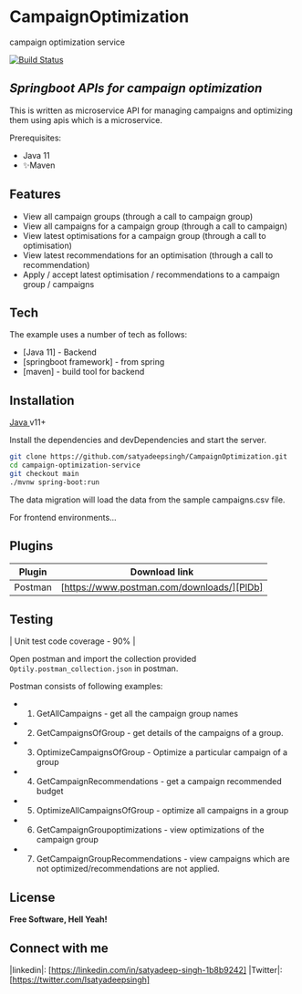 # CampaignOptimization

campaign optimization service

[![Build Status](https://travis-ci.org/joemccann/dillinger.svg?branch=master)](https://github.com/satyadeepsingh/CampaignOptimization)

## _Springboot APIs for campaign optimization_

This is written as microservice API for managing campaigns and optimizing them using apis which is a microservice.

Prerequisites:

- Java 11
- ✨Maven

## Features

- View all campaign groups (through a call to campaign group)
- View all campaigns for a campaign group (through a call to campaign)
- View latest optimisations for a campaign group (through a call to optimisation)
- View latest recommendations for an optimisation (through a call to recommendation)
- Apply / accept latest optimisation / recommendations to a campaign group / campaigns

## Tech

The example uses a number of tech as follows:

- [Java 11] - Backend
- [springboot framework] - from spring
- [maven] - build tool for backend

## Installation

[Java ](https://www.oracle.com/ae/java/technologies/javase-jdk11-downloads.html) v11+

Install the dependencies and devDependencies and start the server.

```sh 
git clone https://github.com/satyadeepsingh/CampaignOptimization.git
cd campaign-optimization-service
git checkout main
./mvnw spring-boot:run
```

The data migration will load the data from the sample campaigns.csv file.

For frontend environments...

## Plugins

| Plugin | Download link |
| ------ | ------ |
| Postman | [https://www.postman.com/downloads/][PlDb] |

## Testing
| Unit test code coverage - 90% |

Open postman and import the collection provided `Optily.postman_collection.json` in postman.

Postman consists of following examples:

-
    1. GetAllCampaigns - get all the campaign group names

-
    2. GetCampaignsOfGroup - get details of the campaigns of a group.
-
    3. OptimizeCampaignsOfGroup - Optimize a particular campaign of a group
-
    4. GetCampaignRecommendations - get a campaign recommended budget
-
    5. OptimizeAllCampaignsOfGroup - optimize all campaigns in a group

-
    6. GetCampaignGroupoptimizations - view optimizations of the campaign group

-
    7. GetCampaignGroupRecommendations - view campaigns which are not optimized/recommendations are not applied.

## License

**Free Software, Hell Yeah!**

## Connect with me

|linkedin|: [https://linkedin.com/in/satyadeep-singh-1b8b9242]
   |Twitter|: [https://twitter.com/Isatyadeepsingh]
  

